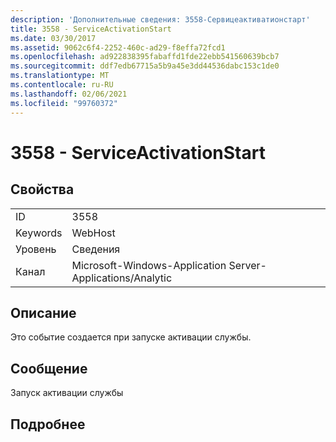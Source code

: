 ```yaml
---
description: 'Дополнительные сведения: 3558-Сервицеактиватионстарт'
title: 3558 - ServiceActivationStart
ms.date: 03/30/2017
ms.assetid: 9062c6f4-2252-460c-ad29-f8effa72fcd1
ms.openlocfilehash: ad922838395fabaffd1fde22ebb541560639bcb7
ms.sourcegitcommit: ddf7edb67715a5b9a45e3dd44536dabc153c1de0
ms.translationtype: MT
ms.contentlocale: ru-RU
ms.lasthandoff: 02/06/2021
ms.locfileid: "99760372"
---
```

# <a name="3558---serviceactivationstart"></a>3558 - ServiceActivationStart

## <a name="properties"></a>Свойства  
  
|||  
|-|-|  
|ID|3558|  
|Keywords|WebHost|  
|Уровень|Сведения|  
|Канал|Microsoft-Windows-Application Server-Applications/Analytic|  
  
## <a name="description"></a>Описание  

 Это событие создается при запуске активации службы.  
  
## <a name="message"></a>Сообщение  

 Запуск активации службы  
  
## <a name="details"></a>Подробнее
